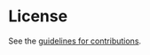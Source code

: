 # License

See the
[guidelines for contributions](https://github.com/ace-wg/pubsub-profile/blob/master/CONTRIBUTING.md).
